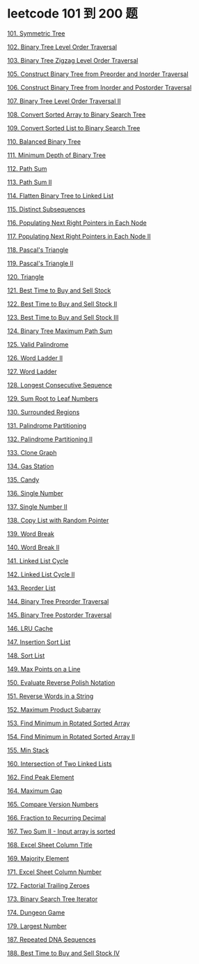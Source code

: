# leetcode 101 到 200 题

<a href="leetcode-101-Symmetric-Tree.html">101. Symmetric Tree</a>

<a href="leetcode-102-Binary-Tree-Level-Order-Traversal.html">102. Binary Tree Level Order Traversal</a>

<a href="leetcode-103-Binary-Tree-Zigzag-Level-Order-Traversal.html">103. Binary Tree Zigzag Level Order Traversal</a>

<a href="leetcode-105-Construct-Binary-Tree-from-Preorder-and-Inorder-Traversal.html">105. Construct Binary Tree from Preorder and Inorder Traversal</a>

<a href="leetcode-106-Construct-Binary-Tree-from-Inorder-and-Postorder-Traversal.html">106. Construct Binary Tree from Inorder and Postorder Traversal</a>

<a href="leetcode-107-Binary-Tree-Level-Order-TraversalII.html">107. Binary Tree Level Order Traversal II</a>

<a href="leetcode-108-Convert-Sorted-Array-to-Binary-Search-Tree.html">108. Convert Sorted Array to Binary Search Tree</a>

<a href="leetcode-109-Convert-Sorted-List-to-Binary-Search-Tree.html">109. Convert Sorted List to Binary Search Tree</a>

<a href="leetcode-110-Balanced-Binary-Tree.html">110. Balanced Binary Tree</a>

<a href="leetcode-111-Minimum-Depth-of-Binary-Tree.html">111. Minimum Depth of Binary Tree</a>

<a href="leetcode-112-Path-Sum.html">112. Path Sum</a>

<a href="leetcode-113-Path-SumII.html">113. Path Sum II</a>

<a href="leetcode-114-Flatten-Binary-Tree-to-Linked-List.html">114. Flatten Binary Tree to Linked List</a>

<a href="leetcode-115-Distinct-Subsequences.html">115. Distinct Subsequences</a>

<a href="leetcode-116-Populating-Next-Right-Pointers-in-Each-Node.html">116. Populating Next Right Pointers in Each Node</a>

<a href="leetcode-117-Populating-Next-Right-Pointers-in-Each-NodeII.html">117. Populating Next Right Pointers in Each Node II</a>

<a href="leetcode-118-Pascal's-Triangle.html">118. Pascal's Triangle</a>

<a href="leetcode-119-Pascal's-TriangleII.html">119. Pascal's Triangle II</a>

<a href="leetcode-120-Triangle.html">120. Triangle</a>

<a href="leetcode-121-Best-Time-to-Buy-and-Sell-Stock.html">121. Best Time to Buy and Sell Stock</a>

<a href="leetcode-122-Best-Time-to-Buy-and-Sell-StockII.html">122. Best Time to Buy and Sell Stock II</a>

<a href="leetcode-123-Best-Time-to-Buy-and-Sell-StockIII.html">123. Best Time to Buy and Sell Stock III</a>

<a href="leetcode-124-Binary-Tree-Maximum-Path-Sum.html">124. Binary Tree Maximum Path Sum</a>

<a href="leetcode-125-Valid-Palindrome.html">125. Valid Palindrome</a>

<a href="leetCode-126-Word-LadderII.html">126. Word Ladder II</a>

<a href="leetCode-127-Word-Ladder.html">127. Word Ladder</a>

<a href="leetcode-128-Longest-Consecutive-Sequence.html">128. Longest Consecutive Sequence</a>

<a href="leetcode-129-Sum-Root-to-Leaf-Numbers.html">129. Sum Root to Leaf Numbers</a>

<a href="leetcode-130-Surrounded-Regions.html">130. Surrounded Regions</a>

<a href="leetcode-131-Palindrome-Partitioning.html">131. Palindrome Partitioning</a>

<a href="leetcode-132-Palindrome-PartitioningII.html">132. Palindrome Partitioning II</a>

<a href="leetcode-133-Clone-Graph.html">133. Clone Graph</a>

<a href="leetcode-134-Gas-Station.html">134. Gas Station</a>

<a href="leetcode-135-Candy.html">135. Candy</a>

<a href="leetcode-136-Single-Number.html">136. Single Number</a>

<a href="leetcode-137-Single-NumberII.html">137. Single Number II</a>

<a href="leetcode-138-Copy-List-with-Random-Pointer.html">138. Copy List with Random Pointer</a>

<a href="leetcode-139-Word-Break.html">139. Word Break</a>

<a href="leetcode-140-Word-BreakII.html">140. Word Break II</a>

<a href="leetcode-141-Linked-List-Cycle.html">141. Linked List Cycle</a>

<a href="leetcode-142-Linked-List-CycleII.html">142. Linked List Cycle II</a>

<a href="leetcode-143-Reorder-List.html">143. Reorder List</a>

<a href="leetcode-144-Binary-Tree-Preorder-Traversal.html">144. Binary Tree Preorder Traversal</a>

<a href="leetcode-145-Binary-Tree-Postorder-Traversal.html">145. Binary Tree Postorder Traversal</a>

<a href="leetcode-146-LRU-Cache.html">146. LRU Cache</a>

<a href="leetcode-147-Insertion-Sort-List.html">147. Insertion Sort List</a>

<a href="leetcode-148-Sort-List.html">148. Sort List</a>

<a href="leetcode-149-Max-Points-on-a-Line.html">149. Max Points on a Line</a>

<a href="leetcode-150-Evaluate-Reverse-Polish-Notation.html">150. Evaluate Reverse Polish Notation</a>

<a href="leetcode-151-Reverse-Words-in-a-String.html">151. Reverse Words in a String</a>

<a href="leetcode-152-Maximum-Product-Subarray.html">152. Maximum Product Subarray</a>

<a href="leetcode-153-Find-Minimum-in-Rotated-Sorted-Array.html">153. Find Minimum in Rotated Sorted Array</a>

<a href="leetcode-154-Find-Minimum-in-Rotated-Sorted-ArrayII.html">154. Find Minimum in Rotated Sorted Array II</a>

<a href="leetcode-155-Min-Stack.html">155. Min Stack</a>

<a href="leetcode-160-Intersection-of-Two-Linked-Lists.html">160. Intersection of Two Linked Lists</a>

<a href="leetcode-162-Find-Peak-Element.html">162. Find Peak Element</a>

<a href="leetcode-164-Maximum-Gap.html">164. Maximum Gap</a>

<a href="leetcode-165-Compare-Version-Numbers.html">165. Compare Version Numbers</a>

<a href="leetcode-166-Fraction-to-Recurring-Decimal.html">166. Fraction to Recurring Decimal</a>

<a href="leetcode-167-Two-SumII-Input-array-is-sorted.html">167. Two Sum II - Input array is sorted</a>

<a href="leetcode-168-Excel-Sheet-Column-Title.html">168. Excel Sheet Column Title</a>

<a href="leetcode-169-Majority-Element.html">169. Majority Element</a>

<a href="leetcode-171-Excel-Sheet-Column-Number.html">171. Excel Sheet Column Number</a>

<a href="leetcode-172-Factorial-Trailing-Zeroes.html">172. Factorial Trailing Zeroes</a>

<a href="leetcode-173-Binary-Search-Tree-Iterator.html">173. Binary Search Tree Iterator</a>

<a href="leetcode-174-Dungeon-Game.html">174. Dungeon Game</a>

<a href="leetcode-179-Largest-Number.html">179. Largest Number</a>

<a href="leetcode-187-Repeated-DNA-Sequences.html">187. Repeated DNA Sequences</a>

<a href="leetcode-188-Best-Time-to-Buy-and-Sell-StockIV.html">188. Best Time to Buy and Sell Stock IV</a>
